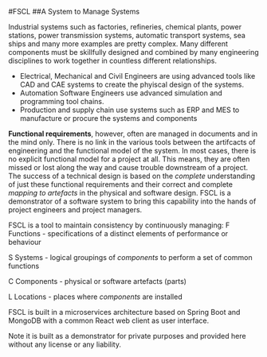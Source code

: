 #FSCL
##A System to Manage Systems

Industrial systems such as factories, refineries, chemical plants, power stations, power transmission systems, automatic transport systems, sea ships and many more examples are pretty complex. Many different components must be skillfully designed and combined by many engineering disciplines to work together in countless different relationships.
- Electrical,  Mechanical and Civil Engineers are using advanced tools like CAD and CAE systems to create the phyiscal design of the systems. 
- Automation Software Engineers use advanced simulation and programming tool chains. 
- Production and supply chain use systems such as ERP and MES to manufacture or procure the systems and components

**Functional requirements**, however, often are managed in documents and in the mind only. There is no link in the various tools between the artifcacts of engineering and the functional model of the system. In most cases, there is no explicit functional model for a project at all. This means, they are often missed or lost along the way and cause trouble downstream of a project.
The success of a technical design is based on the *complete* understanding of just these functional requirements and their correct and complete *mapping to artefacts* in the physical and software design. FSCL is a demonstrator of a software system to bring this capability into the hands of project engineers and project managers.

FSCL is a tool to maintain consistency by continuously managing: 
F	Functions   - specifications of a distinct elements of performance or behaviour

S	Systems     - logical groupings of *components* to perform a set of common functions

C	Components  - physical or software artefacts (parts)

L	Locations   - places where *components* are installed

FSCL is built in a microservices architecture based on Spring Boot and MongoDB with a common React web client as user interface. 

Note it is built as a demonstrator for private purposes and provided here without any license or any liability. 
